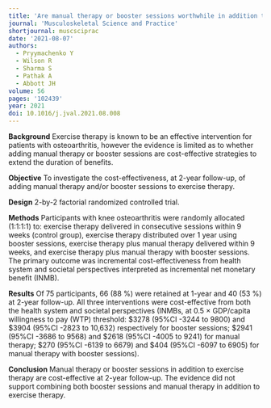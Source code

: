 ```yaml
---
title: 'Are manual therapy or booster sessions worthwhile in addition to exercise therapy for knee osteoarthritis: Economic evaluation and 2-year follow-up of a randomized controlled trial'
journal: 'Musculoskeletal Science and Practice'
shortjournal: muscsciprac
date: '2021-08-07'
authors:
  - Pryymachenko Y
  - Wilson R
  - Sharma S
  - Pathak A
  - Abbott JH
volume: 56
pages: '102439'
year: 2021
doi: 10.1016/j.jval.2021.08.008
---
```

**Background**
Exercise therapy is known to be an effective intervention for patients with osteoarthritis, however the evidence is limited as to whether adding manual therapy or booster sessions are cost-effective strategies to extend the duration of benefits.

**Objective**
To investigate the cost-effectiveness, at 2-year follow-up, of adding manual therapy and/or booster sessions to exercise therapy.

**Design**
2-by-2 factorial randomized controlled trial.

**Methods**
Participants with knee osteoarthritis were randomly allocated (1:1:1:1) to: exercise therapy delivered in consecutive sessions within 9 weeks (control group), exercise therapy distributed over 1 year using booster sessions, exercise therapy plus manual therapy delivered within 9 weeks, and exercise therapy plus manual therapy with booster sessions. The primary outcome was incremental cost-effectiveness from health system and societal perspectives interpreted as incremental net monetary benefit (INMB).

**Results**
Of 75 participants, 66 (88 %) were retained at 1-year and 40 (53 %) at 2-year follow-up. All three interventions were cost-effective from both the health system and societal perspectives (INMBs, at 0.5 × GDP/capita willingness to pay (WTP) threshold: $3278 (95%CI -3244 to 9800) and $3904 (95%CI -2823 to 10,632) respectively for booster sessions; $2941 (95%CI -3686 to 9568) and $2618 (95%CI -4005 to 9241) for manual therapy; $270 (95%CI -6139 to 6679) and $404 (95%CI -6097 to 6905) for manual therapy with booster sessions).

**Conclusion**
Manual therapy or booster sessions in addition to exercise therapy are cost-effective at 2-year follow-up. The evidence did not support combining both booster sessions and manual therapy in addition to exercise therapy.
